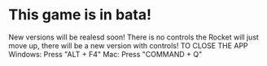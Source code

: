 # This game is in bata!
New versions will be realesd soon!
There is no controls the Rocket will just move up, there will be a new version with controls!
 TO CLOSE THE APP
Windows: Press "ALT + F4"
Mac: Press "COMMAND + Q"
